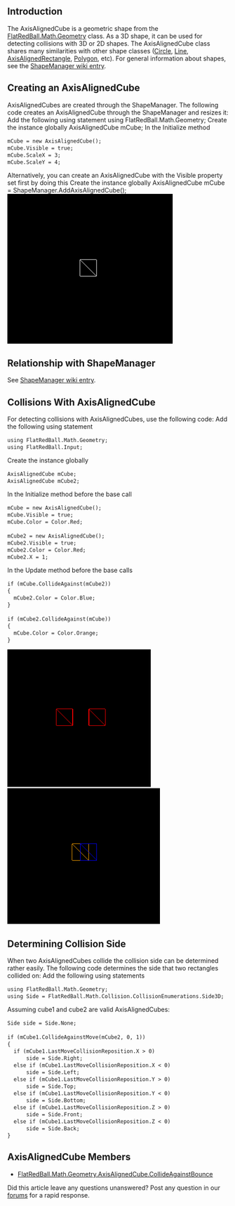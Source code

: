 ## Introduction

The AxisAlignedCube is a geometric shape from the [FlatRedBall.Math.Geometry](/frb/docs/index.php?title=FlatRedBall.Math.Geometry&action=edit&redlink=1.md "FlatRedBall.Math.Geometry (page does not exist)") class. As a 3D shape, it can be used for detecting collisions with 3D or 2D shapes. The AxisAlignedCube class shares many similarities with other shape classes ([Circle](/frb/docs/index.php?title=FlatRedBall.Math.Geometry.Circle.md "FlatRedBall.Math.Geometry.Circle"), [Line](/frb/docs/index.php?title=FlatRedBall.Math.Geometry.Line.md "FlatRedBall.Math.Geometry.Line"), [AxisAlignedRectangle](/frb/docs/index.php?title=FlatRedBall.Math.Geometry.AxisAlignedRectangle.md "FlatRedBall.Math.Geometry.AxisAlignedRectangle"), [Polygon](/frb/docs/index.php?title=FlatRedBall.Math.Geometry.Polygon.md "FlatRedBall.Math.Geometry.Polygon"), etc). For general information about shapes, see the [ShapeManager wiki entry](/frb/docs/index.php?title=FlatRedBall.Math.Geometry.ShapeManager.md "FlatRedBall.Math.Geometry.ShapeManager").

## Creating an AxisAlignedCube

AxisAlignedCubes are created through the ShapeManager. The following code creates an AxisAlignedCube through the ShapeManager and resizes it: Add the following using statement using FlatRedBall.Math.Geometry; Create the instance globally AxisAlignedCube mCube; In the Initialize method

    mCube = new AxisAlignedCube();
    mCube.Visible = true;
    mCube.ScaleX = 3;
    mCube.ScaleY = 4;

Alternatively, you can create an AxisAlignedCube with the Visible property set first by doing this Create the instance globally AxisAlignedCube mCube = ShapeManager.AddAxisAlignedCube(); ![SimpleCube.png](/media/migrated_media-SimpleCube.png)

## Relationship with ShapeManager

See [ShapeManager wiki entry](/frb/docs/index.php?title=FlatRedBall.Math.Geometry.ShapeManager.md "FlatRedBall.Math.Geometry.ShapeManager").

## Collisions With AxisAlignedCube

For detecting collisions with AxisAlignedCubes, use the following code: Add the following using statement

    using FlatRedBall.Math.Geometry;
    using FlatRedBall.Input;

Create the instance globally

    AxisAlignedCube mCube;
    AxisAlignedCube mCube2;

In the Initialize method before the base call

    mCube = new AxisAlignedCube();
    mCube.Visible = true;
    mCube.Color = Color.Red;
                
    mCube2 = new AxisAlignedCube();
    mCube2.Visible = true;
    mCube2.Color = Color.Red;
    mCube2.X = 1;

In the Update method before the base calls

    if (mCube.CollideAgainst(mCube2))
    {
      mCube2.Color = Color.Blue;
    }

    if (mCube2.CollideAgainst(mCube))
    {
      mCube.Color = Color.Orange;
    }

![PreCubeCollision.png](/media/migrated_media-PreCubeCollision.png)![PostCubeCollision.png](/media/migrated_media-PostCubeCollision.png)

## Determining Collision Side

When two AxisAlignedCubes collide the collision side can be determined rather easily. The following code determines the side that two rectangles collided on: Add the following using statements

    using FlatRedBall.Math.Geometry;
    using Side = FlatRedBall.Math.Collision.CollisionEnumerations.Side3D;

Assuming cube1 and cube2 are valid AxisAlignedCubes:

    Side side = Side.None;

    if (mCube1.CollideAgainstMove(mCube2, 0, 1))
    {
      if (mCube1.LastMoveCollisionReposition.X > 0)
          side = Side.Right;
      else if (mCube1.LastMoveCollisionReposition.X < 0)
          side = Side.Left;
      else if (mCube1.LastMoveCollisionReposition.Y > 0)
          side = Side.Top;
      else if (mCube1.LastMoveCollisionReposition.Y < 0)
          side = Side.Bottom;
      else if (mCube1.LastMoveCollisionReposition.Z > 0)
          side = Side.Front;
      else if (mCube1.LastMoveCollisionReposition.Z < 0)
          side = Side.Back;
    }

## AxisAlignedCube Members

-   [FlatRedBall.Math.Geometry.AxisAlignedCube.CollideAgainstBounce](/frb/docs/index.php?title=FlatRedBall.Math.Geometry.AxisAlignedCube.CollideAgainstBounce.md "FlatRedBall.Math.Geometry.AxisAlignedCube.CollideAgainstBounce")

Did this article leave any questions unanswered? Post any question in our [forums](/frb/forum.md) for a rapid response.
